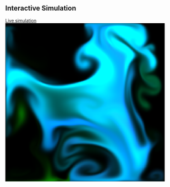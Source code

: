 ## Interactive Simulation

[Live simulation](https://nasser-mohammed.github.io)
[![Simulation Preview](fluidImg.png)](https://nasser-mohammed.github.io/simulations/programs/Navier-Stokes/index.html)